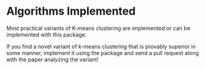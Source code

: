 # Algorithms Implemented

Most practical variants of K-means clustering are implemented or can be implemented with this package.

If you find a novel variant of k-means clustering that is provably superior in some manner, implement it using the package and send a pull request along with the paper analyzing the variant!
